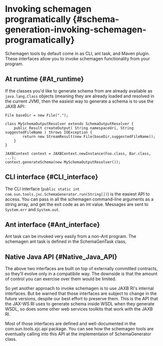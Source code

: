 Invoking schemagen programatically {#schema-generation-invoking-schemagen-programatically}
==================================

Schemagen tools by default come in as CLI, ant task, and Maven plugin.
These interfaces allow you to invoke schemagen functionality from your
program.

At runtime {#At_runtime}
----------

If the classes you\'d like to generate schema from are already available
as `java.lang.Class` objects (meaning they are already loaded and
resolved in the current JVM), then the easiest way to generate a schema
is to use the JAXB API:

``` {.java}
File baseDir = new File(".");

class MySchemaOutputResolver extends SchemaOutputResolver {
    public Result createOutput( String namespaceUri, String suggestedFileName ) throws IOException {
        return new StreamResult(new File(baseDir,suggestedFileName));
    }
}

JAXBContext context = JAXBContext.newInstance(Foo.class, Bar.class, ...);
context.generateSchema(new MySchemaOutputResolver());
```

CLI interface {#CLI_interface}
-------------

The CLI interface (`public static int
        com.sun.tools.jxc.SchemaGenerator.run(String[])`) is the easiest
API to access. You can pass in all the schemagen command-line arguments
as a string array, and get the exit code as an int value. Messages are
sent to `System.err` and `System.out`.

Ant interface {#Ant_interface}
-------------

Ant task can be invoked very easily from a non-Ant program. The
schemagen ant task is defined in the SchemaGenTask class,

Native Java API {#Native_Java_API}
---------------

The above two interfaces are built on top of externally committed
contracts, so they\'ll evolve only in a compatibile way. The downside is
that the amount of control you can exercise over them would be limited.

So yet another approach to invoke schemagen is to use JAXB RI\'s
internal interfaces. But be warned that those interfaces are subject to
change in the future versions, despite our best effort to preserve them.
This is the API that the JAX-WS RI uses to generate schema inside WSDL
when they generate WSDL, so does some other web services toolkits that
work with the JAXB RI.

Most of those interfaces are defined and well-documented in the
com.sun.tools.xjc.api package. You can see how the schemagen tools are
eventually calling into this API at the implementaion of SchemaGenerator
class.
